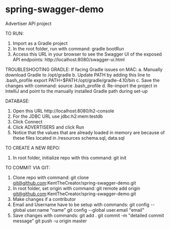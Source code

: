 # spring-swagger-demo
Advertiser API project

TO RUN:
1. Import as a Gradle project
2. In the root folder, run with command:
gradle bootRun
3. Access this URL in your browser to see the Swagger UI of the exposed API endpoints:
http://localhost:8080/swagger-ui.html

TROUBLESHOOTING GRADLE:
If facing Gradle issues on MAC:
    a. Manually download Gradle to /opt/gradle
    b. Update PATH by adding this line to .bash_profile
        export PATH=$PATH:/opt/gradle/gradle-4.10/bin
    c. Save the changes with command:
        source .bash_profile
    d. Re-import the project in IntelliJ and point to the manually installed Gradle path during set-up

DATABASE:
1. Open this URL
http://localhost:8080/h2-console
2. For the JDBC URL use
jdbc:h2:mem:testdb
3. Click Connect
4. Click ADVERTISERS and click Run
5. Notice that the values that are already loaded in memory are because of these files located in /resources
schema.sql, data.sql


TO CREATE A NEW REPO:
1. In root folder, initialize repo with this command:
git init

TO COMMIT VIA GIT:
1. Clone repo with command:
git clone git@github.com:KentTheCreator/spring-swagger-demo.git
2. In root folder, set origin with command:
git remote add origin git@github.com:KentTheCreator/spring-swagger-demo.git
3. Make changes if a contributor
4. Email and Username have to be setup with commands:
git config --global user.name "name"
git config --global user.email "email"
5. Save changes with commands:
git add .
git commit -m "detailed commit message"
git push -u origin master
